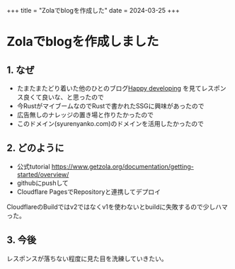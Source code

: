 +++
title = "Zolaでblogを作成した"
date = 2024-03-25
+++

# Zolaでblogを作成しました

## 1. なぜ

- たまたまたどり着いた他のひとのブログ[Happy developing](https://blog.ymgyt.io/entry/) を見てレスポンス良くて良いな、と思ったので
- 今RustがマイブームなのでRustで書かれたSSGに興味があったので
- 広告無しのナレッジの置き場と作りたかったので
- このドメイン(syurenyanko.com)のドメインを活用したかったので

## 2. どのように
- 公式tutorial
https://www.getzola.org/documentation/getting-started/overview/
- githubにpushして
- Cloudflare PagesでRepositoryと連携してデプロイ

CloudflareのBuildではv2ではなくv1を使わないとbuildに失敗するので少しハマった。


## 3. 今後
レスポンスが落ちない程度に見た目を洗練していきたい。

